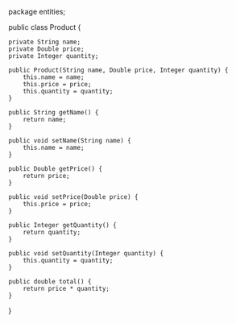 package entities;

public class Product {

	private String name;
	private Double price;
	private Integer quantity;

	public Product(String name, Double price, Integer quantity) {
		this.name = name;
		this.price = price;
		this.quantity = quantity;
	}

	public String getName() {
		return name; 
	}

	public void setName(String name) {
		this.name = name;
	}

	public Double getPrice() {
		return price;
	}

	public void setPrice(Double price) {
		this.price = price;
	}

	public Integer getQuantity() {
		return quantity;
	}

	public void setQuantity(Integer quantity) {
		this.quantity = quantity;
	}

	public double total() {
		return price * quantity;
	}

}
